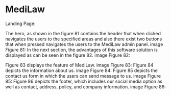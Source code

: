 # MediLaw

Landing Page:

The hero, as shown in the figure 81 contains the header that when clicked navigates the users to the specified areas and also there exist two buttons that when pressed navigates the users to the MediLaw admin panel.
image
Figure 81:
In the next section, the advantages of this software solution is displayed as can be seen in the figure 82.
image
Figure 82:

Figure 83 displays the feature of MediLaw.
image
Figure 83:
Figure 84 depicts the information about us.
image
Figure 84:
Figure 85 depicts the contact us form in which the users can send message to us. image
Figure 85:
Figure 86 depicts the footer, which includes our social media option as well as contact, address, policy, and company information. image
Figure 86:
